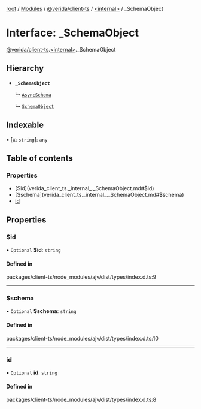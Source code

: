 [root](../README.md) / [Modules](../modules.md) / [@verida/client-ts](../modules/verida_client_ts.md) / [<internal\>](../modules/verida_client_ts._internal_.md) / \_SchemaObject

# Interface: \_SchemaObject

[@verida/client-ts](../modules/verida_client_ts.md).[<internal\>](../modules/verida_client_ts._internal_.md)._SchemaObject

## Hierarchy

- **`_SchemaObject`**

  ↳ [`AsyncSchema`](verida_client_ts._internal_.AsyncSchema.md)

  ↳ [`SchemaObject`](verida_client_ts._internal_.SchemaObject.md)

## Indexable

▪ [x: `string`]: `any`

## Table of contents

### Properties

- [$id](verida_client_ts._internal_._SchemaObject.md#$id)
- [$schema](verida_client_ts._internal_._SchemaObject.md#$schema)
- [id](verida_client_ts._internal_._SchemaObject.md#id)

## Properties

### $id

• `Optional` **$id**: `string`

#### Defined in

packages/client-ts/node_modules/ajv/dist/types/index.d.ts:9

___

### $schema

• `Optional` **$schema**: `string`

#### Defined in

packages/client-ts/node_modules/ajv/dist/types/index.d.ts:10

___

### id

• `Optional` **id**: `string`

#### Defined in

packages/client-ts/node_modules/ajv/dist/types/index.d.ts:8
